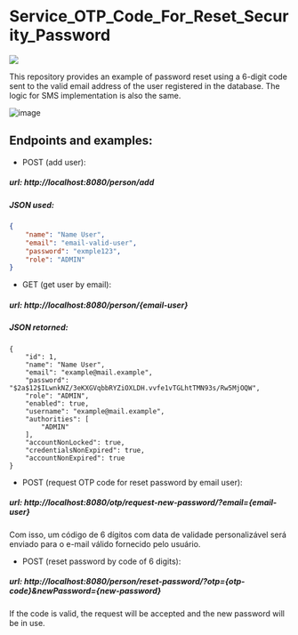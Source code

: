 # Service_OTP_Code_For_Reset_Security_Password

![](https://api.visitorbadge.io/api/VisitorHit?user=71460-4-F&repo=Service_OTP_Code_For_Reset_Security_Password&countColor=green)

This repository provides an example of password reset using a 6-digit code sent to the valid email address of the user registered in the database. The logic for SMS implementation is also the same.

![image](https://user-images.githubusercontent.com/38273600/180907497-4c7f94aa-be92-4900-8aca-3c2c83dc956a.png)


## Endpoints and examples:

- POST (add user):
##### url: http://localhost:8080/person/add

##### JSON used:
```json
{
	"name": "Name User",
	"email": "email-valid-user",
	"password": "exmple123",
	"role": "ADMIN"
}
```

- GET (get user by email):
##### url: http://localhost:8080/person/{email-user}

##### JSON retorned:
```http
{
    "id": 1,
    "name": "Name User",
    "email": "example@mail.example",
    "password": "$2a$12$ILwnkNZ/3eKXGVqbbRYZiOXLDH.vvfe1vTGLhtTMN93s/Rw5MjOQW",
    "role": "ADMIN",
    "enabled": true,
    "username": "example@mail.example",
    "authorities": [
        "ADMIN"
    ],
    "accountNonLocked": true,
    "credentialsNonExpired": true,
    "accountNonExpired": true
}
```

- POST (request OTP code for reset password by email user):
##### url: http://localhost:8080/otp/request-new-password/?email={email-user}

Com isso, um código de 6 dígitos com data de validade personalizável será enviado para o e-mail válido fornecido pelo usuário.


- POST (reset password by code of 6 digits):
##### url: http://localhost:8080/person/reset-password/?otp={otp-code}&newPassword={new-password}

If the code is valid, the request will be accepted and the new password will be in use.



